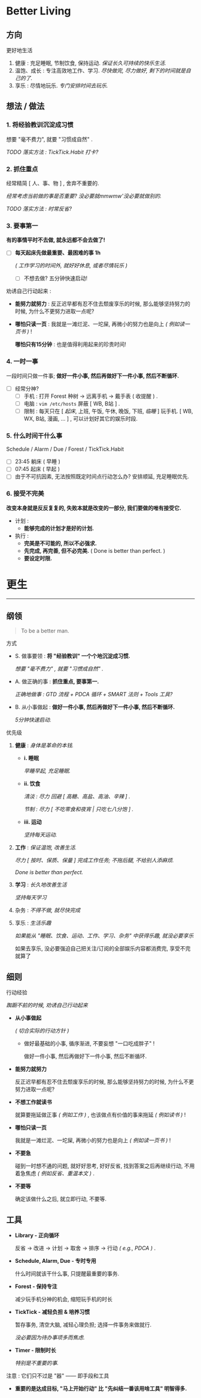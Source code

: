 # Better Living

## 方向

更好地生活

1. 健康 : 充足睡眠, 节制饮食, 保持运动. _保证长久可持续的快乐生活._
2. 温饱、成长 : 专注高效地工作、学习. _尽快做完, 尽力做好, 剩下的时间就是自己的了._
3. 享乐 : 尽情地玩乐. _专门安排时间去玩乐._

## 想法 / 做法

### 1.  **将经验教训沉淀成习惯**

想要 "毫不费力", 就要 "习惯成自然" .

_TODO 落实方法 : TickTick.Habit 打卡?_

### 2.  **抓住重点**

经常精简 [ 人、事、物 ] , 舍弃不重要的.

_经常考虑当前做的事是否重要? 没必要就mmwmw'没必要就做别的._

_TODO 落实方法 : 时常反省?_

### 3.  **要事第一**

**有的事情平时不去做, 就永远都不会去做了!**

-   [ ] **每天起床先做最重要、最困难的事 1h**

    _( 工作学习的时间外, 就好好休息, 或者尽情玩乐 )_

    -   [ ] 不想去做? 五分钟快速启动!

劝诱自己行动起来 :

-   **能努力就努力** : 反正迟早都有忍不住去颓废享乐的时候, 那么能够坚持努力的时候, 为什么不更努力进取一点呢?

-   **哪怕只读一页** : 我就是一滩烂泥、一坨屎, 再微小的努力也是向上 _( 例如读一页书 )_ !

    **哪怕只有15分钟** : 也是值得利用起来的珍贵时间!

### 4.  **一时一事**

一段时间只做一件事; **做好一件小事, 然后再做好下一件小事, 然后不断循环.**

-   [ ] 经常分神?
    -   [ ] 手机 : 打开 Forest 种树 → 远离手机 → 戴手表 ( 收提醒 ) .
    -   [ ] 电脑 : `vim /etc/hosts` 屏蔽 [ WB, B站 ] .
    -   [ ] 限制 : 每天只在 [ _起床_, 上班, 午饭, 午休, 晚饭, 下班, _临睡_ ] 玩手机.
        [ WB, WX, B站, 漫画, … ] , 可以计划好其它的娱乐时段.

### 5.  **什么时间干什么事**

Schedule / Alarm / Due / <!-- BlockyTime / --> Forest / TickTick.Habit

- [ ] 23:45 躺床 ( 早睡 )
- [ ] 07:45 起床 ( 早起 )
- [ ] 由于不可抗因素, 无法按照既定时间点行动怎么办? 安排顺延, 充足睡眠优先.

### 6.  **接受不完美**

**改变本身就是反反复复的, 失败本就是改变的一部分, 我们要做的唯有接受它.**

- 计划 :
    - **能够完成的计划才是好的计划.**
- 执行 :
    - **完美是不可能的, 所以不必强求.**
    - **先完成, 再完善, 但不必完美.**
        ( Done is better than perfect. )
    - **要设定时限.**

# 更生

<!-- _Rehabilitation_ -->

---

## 纲领

<!-- _Guidelines_ _( 指导方针 )_ -->

> To be a better man.

方式

<!-- _Policy_ -->

-   S. 做事要领 : **将 "经验教训" 一个个地沉淀成习惯.**

    _想要 "毫不费力" , 就要 "习惯成自然" ._

-   A. 做正确的事 : **抓住重点, 要事第一.**

    _正确地做事 : GTD 流程 + PDCA 循环 + SMART 法则 + Tools 工具?_

-   B. 从小事做起 : **做好一件小事, 然后再做好下一件小事, 然后不断循环.**

    _5分钟快速启动._

优先级

<!-- _Priority_ -->

1.  **健康** : _身体是革命的本钱._

    -   **i. 睡眠**

        _早睡早起, 充足睡眠._

    -   **ii. 饮食**

        _清淡 : 尽力 回避 [ 高糖、高盐、高油、辛辣 ] ._

        _节制 : 尽力 [ 不吃零食和夜宵 | 只吃七八分饱 ] ._

    -   **iii. 运动**

        _坚持每天运动._

1.  **工作** : _保证温饱, 改善生活._

    _尽力 [ 按时、保质、保量 ] 完成工作任务; 不拖后腿, 不给别人添麻烦._

    _Done is better than perfect._

1. **学习** : _长久地改善生活_

    _坚持每天学习_

1. 杂务 : _不得不做, 就尽快完成_

1. 享乐 : _生活乐趣_

    _如果能从 "睡眠、饮食、运动、工作、学习、杂务" 中获得乐趣, 就没必要享乐_

    如果去享乐, 没必要强迫自己把关注/订阅的全部娱乐内容都消费完, 享受不完就算了

## 细则

<!-- _Regulations_ -->

行动经验

<!-- _Action Exprience_ -->

_踟蹰不前的时候, 劝诱自己行动起来_

-   **从小事做起**

    _( 切合实际的行动方针 )_

    -   做好最基础的小事, 循序渐进, 不要妄想 "一口吃成胖子" !

        做好一件小事, 然后再做好下一件小事, 然后不断循环.

-   **能努力就努力**

    反正迟早都有忍不住去颓废享乐的时候, 那么能够坚持努力的时候, 为什么不更努力进取一点呢?

-   **不想工作就读书**

    就算要拖延做正事 _( 例如工作 )_ , 也该做点有价值的事来拖延 _( 例如读书 )_ !

-   **哪怕只读一页**

    我就是一滩烂泥、一坨屎, 再微小的努力也是向上 _( 例如读一页书 )_ !

-   **不要急**

    碰到一时想不通的问题, 就好好思考, 好好反省, 找到答案之后再继续行动, 不用着急焦虑 _( 例如反省、重温本文 )_ .

-   **不要等**

    确定该做什么之后, 就立即行动, 不要等.

## 工具

<!-- _Tools_ -->

-   **Library - 正向循环**

    反省 → 改进 → 计划 → 取舍 → 排序 → 行动 _( e.g., PDCA )_ .

-   **Schedule, Alarm, Due - 专时专用**

    什么时间就该干什么事, 只提醒最重要的事务.

<!--

-   **BlockyTime - 减少浪费**

    记录时间使用情况, 尽力避免不重要的事务占用时间

    _如果要提高效率和时间杠杆率, 还得靠 Library_

-->

-   **Forest - 保持专注**

    减少玩手机分神的机会, 缩短玩手机的时长

-   **TickTick - 减轻负担 & 培养习惯**

    暂存事务, 清空大脑, 减轻心理负担; 选择一件事务来做就行.

    _没必要因为待办事项多而焦虑._

-   **Timer - 限制时长**

    _特别是不重要的事._

注意 : 它们只不过是 "器" —— 即手段和工具

-   **重要的是达成目标, "马上开始行动" 比 "先纠结一番该用啥工具" 明智得多.**
